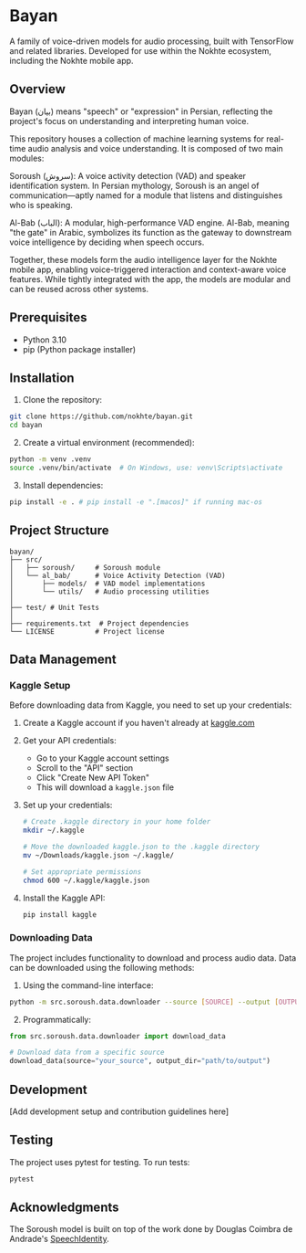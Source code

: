 # Bayan

A family of voice-driven models for audio processing, built with TensorFlow and related libraries. Developed for use within the Nokhte ecosystem, including the Nokhte mobile app.

## Overview

Bayan (بیان) means "speech" or "expression" in Persian, reflecting the project's focus on understanding and interpreting human voice.

This repository houses a collection of machine learning systems for real-time audio analysis and voice understanding. It is composed of two main modules:

Soroush (سروش): A voice activity detection (VAD) and speaker identification system. In Persian mythology, Soroush is an angel of communication—aptly named for a module that listens and distinguishes who is speaking.

Al-Bab (الباب): A modular, high-performance VAD engine. Al-Bab, meaning "the gate" in Arabic, symbolizes its function as the gateway to downstream voice intelligence by deciding when speech occurs.

Together, these models form the audio intelligence layer for the Nokhte mobile app, enabling voice-triggered interaction and context-aware voice features. While tightly integrated with the app, the models are modular and can be reused across other systems.


## Prerequisites

- Python 3.10
- pip (Python package installer)

## Installation

1. Clone the repository:
```bash
git clone https://github.com/nokhte/bayan.git
cd bayan
```

2. Create a virtual environment (recommended):
```bash
python -m venv .venv
source .venv/bin/activate  # On Windows, use: venv\Scripts\activate
```

3. Install dependencies:
```bash
pip install -e . # pip install -e ".[macos]" if running mac-os
```

## Project Structure

```
bayan/
├── src/
│   ├── soroush/     # Soroush module
│   └── al_bab/      # Voice Activity Detection (VAD) 
│       ├── models/  # VAD model implementations
│       └── utils/   # Audio processing utilities
│
├── test/ # Unit Tests
│
├── requirements.txt  # Project dependencies
└── LICENSE          # Project license
```

## Data Management

### Kaggle Setup

Before downloading data from Kaggle, you need to set up your credentials:

1. Create a Kaggle account if you haven't already at [kaggle.com](https://www.kaggle.com)

2. Get your API credentials:
   - Go to your Kaggle account settings
   - Scroll to the "API" section
   - Click "Create New API Token"
   - This will download a `kaggle.json` file

3. Set up your credentials:
   ```bash
   # Create .kaggle directory in your home folder
   mkdir ~/.kaggle
   
   # Move the downloaded kaggle.json to the .kaggle directory
   mv ~/Downloads/kaggle.json ~/.kaggle/
   
   # Set appropriate permissions
   chmod 600 ~/.kaggle/kaggle.json
   ```

4. Install the Kaggle API:
   ```bash
   pip install kaggle
   ```

### Downloading Data

The project includes functionality to download and process audio data. Data can be downloaded using the following methods:

1. Using the command-line interface:
```bash
python -m src.soroush.data.downloader --source [SOURCE] --output [OUTPUT_DIR]
```

2. Programmatically:
```python
from src.soroush.data.downloader import download_data

# Download data from a specific source
download_data(source="your_source", output_dir="path/to/output")
```

## Development

[Add development setup and contribution guidelines here]

## Testing

The project uses pytest for testing. To run tests:

```bash
pytest
```

## Acknowledgments

The Soroush model is built on top of the work done by Douglas Coimbra de Andrade's [SpeechIdentity](https://github.com/douglas125/SpeechIdentity).